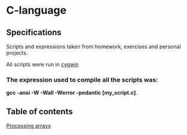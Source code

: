 # C-language

## Specifications

Scripts and expressions taken from homework, exercises and personal projects.  

All scripts were run in [cygwin](https://www.cygwin.com/)

### The expression used to compile all the scripts was:

**gcc -ansi -W -Wall -Werror -pedantic [my_script.c]**. 

## Table of contents

[Processing arrays](https://github.com/jv80/C-language/blob/master/C/processingArrays.c)
